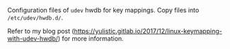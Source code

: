Configuration files of `udev` hwdb for key mappings.
Copy files into `/etc/udev/hwdb.d/`.

Refer to my blog post (<https://yulistic.gitlab.io/2017/12/linux-keymapping-with-udev-hwdb/>) for more information.
